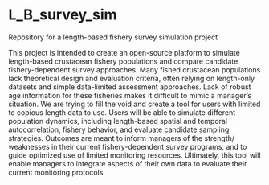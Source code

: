 # L_B_survey_sim
Repository for a length-based fishery survey simulation project

This project is intended to create an open-source platform to simulate length-based crustacean fishery populations and compare candidate fishery-dependent survey approaches. Many
fished crustacean populations lack theoretical design and evaluation criteria, often relying on length-only datasets and simple data-limited assessment approaches. Lack of robust
age information for these fisheries makes it difficult to mimic a manager’s situation. We are trying to fill the void and create a tool for users with limited to copious length
data to use. Users will be able to simulate different population dynamics, including length-based spatial and temporal autocorrelation, fishery behavior, and evaluate candidate
sampling strategies. Outcomes are meant to inform managers of the strength/ weaknesses in their current fishery-dependent survey programs, and to guide optimized use of limited
monitoring resources. Ultimately, this tool will enable managers to integrate aspects of their own data to evaluate their current monitoring protocols.


